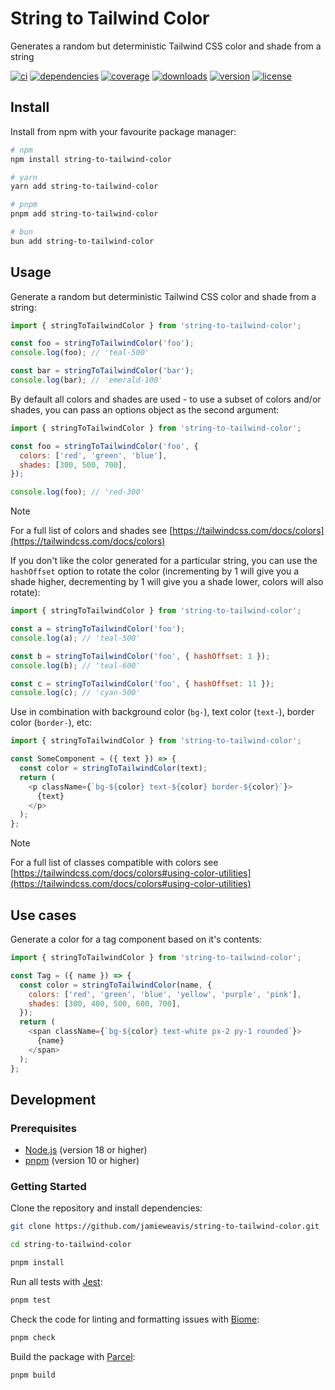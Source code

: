 # String to Tailwind Color

Generates a random but deterministic Tailwind CSS color and shade from a string

[![ci](https://github.com/jamieweavis/string-to-tailwind-color/workflows/ci/badge.svg)](https://github.com/jamieweavis/string-to-tailwind-color/actions)
[![dependencies](https://img.shields.io/badge/dependencies-0-green)](https://npmjs.com/package/string-to-tailwind-color)
[![coverage](https://img.shields.io/badge/coverage-100%25-green)](https://npmjs.com/package/total-package-downloads)
[![downloads](https://img.shields.io/npm/dt/string-to-tailwind-color.svg)](https://npmjs.com/package/string-to-tailwind-color)
[![version](https://img.shields.io/npm/v/string-to-tailwind-color.svg)](https://github.com/jamieweavis/string-to-tailwind-color/releases)
[![license](https://img.shields.io/badge/license-MIT-blue.svg)](https://github.com/jamieweavis/string-to-tailwind-color/blob/main/LICENSE)

## Install

Install from npm with your favourite package manager:

```sh
# npm
npm install string-to-tailwind-color

# yarn
yarn add string-to-tailwind-color

# pnpm
pnpm add string-to-tailwind-color

# bun
bun add string-to-tailwind-color
```

## Usage

Generate a random but deterministic Tailwind CSS color and shade from a string:

```javascript
import { stringToTailwindColor } from 'string-to-tailwind-color';

const foo = stringToTailwindColor('foo');
console.log(foo); // 'teal-500'

const bar = stringToTailwindColor('bar');
console.log(bar); // 'emerald-100'
```

By default all colors and shades are used - to use a subset of colors and/or shades, you can pass an options object as the second argument:

```javascript
import { stringToTailwindColor } from 'string-to-tailwind-color';

const foo = stringToTailwindColor('foo', {
  colors: ['red', 'green', 'blue'],
  shades: [300, 500, 700],
});

console.log(foo); // 'red-300'
```

> [!NOTE]
> For a full list of colors and shades see [https://tailwindcss.com/docs/colors](https://tailwindcss.com/docs/colors)


If you don't like the color generated for a particular string, you can use the `hashOffset` option to rotate the color (incrementing by 1 will give you a shade higher, decrementing by 1 will give you a shade lower, colors will also rotate):

```javascript
import { stringToTailwindColor } from 'string-to-tailwind-color';

const a = stringToTailwindColor('foo');
console.log(a); // 'teal-500'

const b = stringToTailwindColor('foo', { hashOffset: 1 });
console.log(b); // 'teal-600'

const c = stringToTailwindColor('foo', { hashOffset: 11 });
console.log(c); // 'cyan-500'
```

Use in combination with background color (`bg-`), text color (`text-`), border color (`border-`), etc:

```javascript
import { stringToTailwindColor } from 'string-to-tailwind-color';

const SomeComponent = ({ text }) => {
  const color = stringToTailwindColor(text);
  return (
    <p className={`bg-${color} text-${color} border-${color}`}>
      {text}
    </p>
  );
};
```

> [!NOTE]
> For a full list of classes compatible with colors see [https://tailwindcss.com/docs/colors#using-color-utilities](https://tailwindcss.com/docs/colors#using-color-utilities)

## Use cases

Generate a color for a tag component based on it's contents:

```javascript
import { stringToTailwindColor } from 'string-to-tailwind-color';

const Tag = ({ name }) => {
  const color = stringToTailwindColor(name, {
    colors: ['red', 'green', 'blue', 'yellow', 'purple', 'pink'],
    shades: [300, 400, 500, 600, 700],
  });
  return (
    <span className={`bg-${color} text-white px-2 py-1 rounded`}>
      {name}
    </span>
  );
};
```


## Development

### Prerequisites

- [Node.js](https://github.com/nodejs/node) (version 18 or higher)
- [pnpm](https://github.com/pnpm/pnpm) (version 10 or higher)

### Getting Started

Clone the repository and install dependencies:

```sh
git clone https://github.com/jamieweavis/string-to-tailwind-color.git

cd string-to-tailwind-color

pnpm install
```

Run all tests with [Jest](https://github.com/jestjs/jest):

```sh
pnpm test
```

Check the code for linting and formatting issues with [Biome](https://github.com/biomejs/biome):

```sh
pnpm check
```

Build the package with [Parcel](https://github.com/parcel-bundler/parcel):

```sh
pnpm build
```
